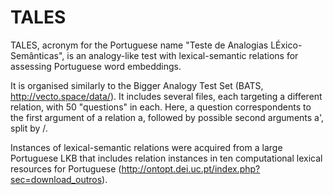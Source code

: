 # TALES
TALES, acronym for the Portuguese name "Teste de Analogias LÉxico-Semânticas", is an analogy-like test with lexical-semantic relations for assessing Portuguese word embeddings.

It is organised similarly to the Bigger Analogy Test Set (BATS, http://vecto.space/data/).
It includes several files, each targeting a different relation, with 50 "questions" in each. Here, a question correspondents to the first argument of a relation a, followed by possible second arguments a', split by /.

Instances of lexical-semantic relations were acquired from a large Portuguese LKB that includes relation instances in ten computational lexical resources for Portuguese (http://ontopt.dei.uc.pt/index.php?sec=download_outros).
